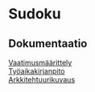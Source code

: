 # Sudoku


## Dokumentaatio

[Vaatimusmäärittely](https://github.com/essitepp/ot-harjoitustyo/blob/master/dokumentaatio/vaatimusmaarittely.md)  
[Työaikakirjanpito](https://github.com/essitepp/ot-harjoitustyo/blob/master/dokumentaatio/tyoaikakirjanpito.md)  
[Arkkitehtuurikuvaus](https://github.com/essitepp/ot-harjoitustyo/blob/master/dokumentaatio/arkkitehtuuri.md)

